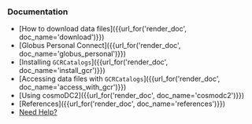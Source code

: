 
### Documentation

* [How to download data files]({{url_for('render_doc', doc_name='download')}})
* [Globus Personal Connect]({{url_for('render_doc', doc_name='globus_personal')}})
* [Installing `GCRCatalogs`]({{url_for('render_doc', doc_name='install_gcr')}})
* [Accessing data files with `GCRCatalogs`]({{url_for('render_doc', doc_name='access_with_gcr')}})
* [Using cosmoDC2]({{url_for('render_doc', doc_name='cosmodc2')}})
* [References]({{url_for('render_doc', doc_name='references')}})
* [Need Help?](https://github.com/LSSTDESC/desc-data-portal/discussions)
